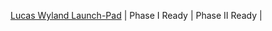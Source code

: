 [Lucas Wyland Launch-Pad](https://github.com/lucaswalter/launch-pad-lucaswalter) | Phase I Ready | Phase II Ready |
